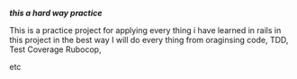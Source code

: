 ***this a hard way practice***

This is a practice project for applying every thing i have learned in rails in this project in the best way 
I will do every thing from oraginsing code,  TDD, Test Coverage  Rubocop, 

etc 



